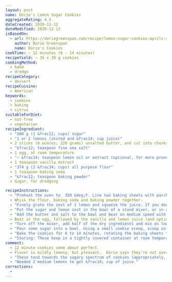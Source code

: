 ```yaml
---
layout: post
name: Dorie's Lemon Sugar Cookies
aggregateRating: 4.5
dateCreated: 2020-12-12
dateModified: 2020-12-12
isBasedOn:
  - url: https://doriegreenspan.com/recipe/lemon-sugar-cookies-aprils-cookiesandkindness-recipe/
    author: Dorie Greenspan
    name: Dorie's Cookies
cookTime: ~ 12 minutes (8 - 14 minutes)
recipeYield: ~ 35 x 30 g cookies
cookingMethod:
  - bake
  - dredge
recipeCategory:
  - dessert
recipeCuisine:
  - American
keywords:
  - cookies
  - baking
  - citrus
suitableForDiet:
  - nut-free
  - vegetarian
recipeIngredient:
  - "300 g (1 &frac12; cups) sugar"
  - "1 or 2 lemons (zested and &frac14; cup juice)"
  - 2 sticks (8 ounces; 226 grams) unsalted butter, and cut into chunks, at room temperature
  - "&frac12; teaspoon fine sea salt"
  - 1 egg, at room temperature
  - "~ &frac14; teaspoon lemon oil or extract (optional, for more pronounced lemony flavor)"
  - 1 teaspoon vanilla extract
  - "374 g (2 &frac34; cups) all purpose flour"
  - 1 teaspoon baking soda
  - "&frac12; teaspoon baking powder"
  - Sugar, for dredging

recipeInstructions:
  - "Preheat the oven to  350 &deg;F. Line two baking sheets with parchment paper or silicone baking mats."
  - Whisk the flour, baking soda and baking powder together.
  - "Finely grate the zest of 1 lemon and squeeze the juice. If you don’t have &frac14; cup, squeeze the juice from the second lemon."
  - "Put the sugar and lemon zest in the bowl of a stand mixer, or in a large bowl in which you can use a hand mixer. Using your fingertips, mash and rub the ingredients together until the sugar is moist and fragrant."
  - "Add the butter and salt to the bowl and beat on medium speed with paddle attachment until the mixture is smooth, about 2 minutes."
  - Beat in the egg, followed by the vanilla and lemon juice (and optional extract).
  - "Turn off the mixer, add half of the dry ingredients and mix on low speed until they’re almost incorporated. Scrape down the sides and bottom of the bowl, add the rest of the flour and beat on low speed until the dough comes away from the sides of the bowl."
  - "Pour some sugar into a bowl. Using a small cookie scoop, scoop out level portions of dough or use a teaspoon to get rounded spoonfuls (30 g for medium cookies, 40 g for medium-large). Roll each portion into a ball between your palms, drop into the sugar, roll it around to coat and place on the baking sheets. These cookies spread dramatically, so make sure to leave about 2 inches between them."
  - "Bake the cookies for 8 to 14 minutes, rotating the baking sheets top to bot- tom and front to back at the midway mark. If you bake them for 8 to 10 minutes, you’ll get pale cookies that will be chewy; bake them for 12 to 14 minutes, until they’re barely golden around the edges (the bottoms will be lightly browned), and you’ll get cookies that are chewy in the center and crisp around the edges. The cookies will be crackle-topped and too soft to lift from the baking sheets. Transfer the baking sheets to racks and let the cookies cool completely before you move them. Repeat with the remaining dough, always using cool baking sheets."
  - "Storing: These keep in a tightly covered container at room temperature for up to 5 days. Packed airtight, they’ll be good for up to 2 months in the freezer."
comment:
  - 12 minute cookies seem about perfect.
  - Flavor is mildly lemony, but pleasant.  Dorie says they're not overpowering, and she's right.  Might consider adding the lemon oil/extract and/or adding the zest of the second lemon.
  - "These tend towards the sugary spectrum of cookies (appropriately, since they're sugar cookies, and much more than [Jocelyn Delk Adams's lemon tea cakes](/2020/12/05/lemon-tea-cakes.html)).  They're good even without dredging in sugar, and are a bit too much when rolled in coarse Whole Foods cane sugar (or presumably turbinado or other coarse sugars).  Normal fine granulated sugar seems best if rolling in sugar before baking."
  - "Needed 2 medium lemons to get &frac14; cup of juice."
corrections:
  -
---
```

